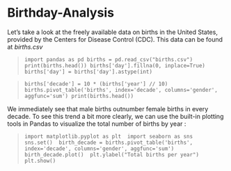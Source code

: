 # Birthday-Analysis

Let’s take a look at the freely available data on births in the United States, provided by the Centers for Disease Control (CDC). This data can be found at  *births.csv*

> `import pandas as pd
births = pd.read_csv("births.csv") 
print(births.head()) births['day'].fillna(0, inplace=True) 
births['day'] = births['day'].astype(int)`

> `births['decade'] = 10 * (births['year'] // 10)
births.pivot_table('births', index='decade', columns='gender', aggfunc='sum')
print(births.head())`

We immediately see that male births outnumber female births in every decade. To see this trend a bit more clearly, we can use the built-in plotting tools in Pandas to visualize the total number of births by year :

> `import matplotlib.pyplot as plt 
import seaborn as sns 
sns.set() 
birth_decade = births.pivot_table('births', index='decade', columns='gender', aggfunc='sum') 
birth_decade.plot() 
plt.ylabel("Total births per year") 
plt.show()`

